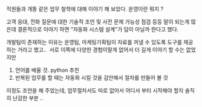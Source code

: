 
직원들과 개똥 같은 업무 철학에 대해 이야기 해 보았다. 운영이란 뭐지 ?

고객 응대, 전화 질문에 대한 기술적 조언 및 사전 문제 가능성 점검 등등 말이 되는게 많은데 결론적으로 이야기 하면 “자동화 시스템 설계"가 답이 아닐까 한다고 했다.

개발팀이 존재하는 이유는 운영팀, 마케팅기획팀이 자료를 꺼낼 수 있도록 도구를 제공하는 거라고 했고..  서로 이쪽에 다양한 경험이랄게 없어서 더 길게 이야기 할 수는 없었지만

1. 언어를 배울 것. python 추천
2. 반복된 업무를 할 때는 자동화 시킬 것을 감안해서 절차를 만들어 볼 것

이정도 조언을 해 주었는데, 업무절차서도 따로 없어서 어디서 부터 시작해야 할지 솔직히 난감한 부분 ..